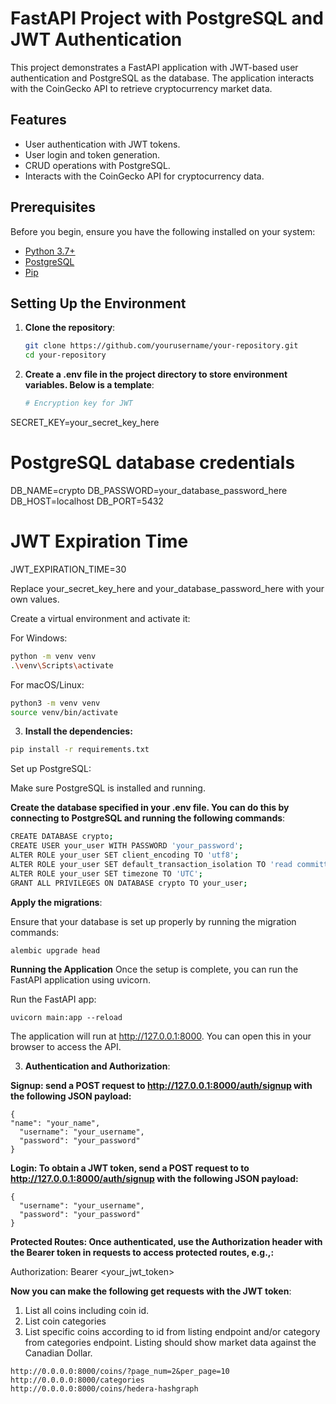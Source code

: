 # FastAPI Project with PostgreSQL and JWT Authentication

This project demonstrates a FastAPI application with JWT-based user authentication and PostgreSQL as the database. The application interacts with the CoinGecko API to retrieve cryptocurrency market data.

## Features
- User authentication with JWT tokens.
- User login and token generation.
- CRUD operations with PostgreSQL.
- Interacts with the CoinGecko API for cryptocurrency data.

## Prerequisites

Before you begin, ensure you have the following installed on your system:

- [Python 3.7+](https://www.python.org/downloads/)
- [PostgreSQL](https://www.postgresql.org/download/)
- [Pip](https://pip.pypa.io/en/stable/installation/)

## Setting Up the Environment

1. **Clone the repository**:
   ```bash
   git clone https://github.com/yourusername/your-repository.git
   cd your-repository
   
2. **Create a .env file in the project directory to store environment variables. Below is a template**:
   ```bash
   # Encryption key for JWT
 SECRET_KEY=your_secret_key_here
 
 # PostgreSQL database credentials
 DB_NAME=crypto
 DB_PASSWORD=your_database_password_here
 DB_HOST=localhost
 DB_PORT=5432
 
 # JWT Expiration Time
 JWT_EXPIRATION_TIME=30

Replace your_secret_key_here and your_database_password_here with your own values.

Create a virtual environment and activate it:

For Windows:
```bash
python -m venv venv
.\venv\Scripts\activate
```
For macOS/Linux:
```bash
python3 -m venv venv
source venv/bin/activate
```

3. **Install the dependencies:**
```bash
pip install -r requirements.txt
```

Set up PostgreSQL:

Make sure PostgreSQL is installed and running.

**Create the database specified in your .env file. You can do this by connecting to PostgreSQL and running the following commands**:

```bash
CREATE DATABASE crypto;
CREATE USER your_user WITH PASSWORD 'your_password';
ALTER ROLE your_user SET client_encoding TO 'utf8';
ALTER ROLE your_user SET default_transaction_isolation TO 'read committed';
ALTER ROLE your_user SET timezone TO 'UTC';
GRANT ALL PRIVILEGES ON DATABASE crypto TO your_user;
```

**Apply the migrations**:

Ensure that your database is set up properly by running the migration commands:
```
alembic upgrade head
```

**Running the Application**
Once the setup is complete, you can run the FastAPI application using uvicorn.

Run the FastAPI app:

```
uvicorn main:app --reload
```
The application will run at http://127.0.0.1:8000. You can open this in your browser to access the API.

3. **Authentication and Authorization**:

**Signup: send a POST request to http://127.0.0.1:8000/auth/signup with the following JSON payload:**

```
{
"name": "your_name",
  "username": "your_username",
  "password": "your_password"
}
```

**Login: To obtain a JWT token, send a POST request to to http://127.0.0.1:8000/auth/signup with the following JSON payload:**

```
{
  "username": "your_username",
  "password": "your_password"
}
```
**Protected Routes: Once authenticated, use the Authorization header with the Bearer token in requests to access protected routes, e.g.,:**

Authorization: Bearer <your_jwt_token>

**Now you can make the following get requests with the JWT token**:
1. List all coins including coin id.
2. List coin categories
3. List specific coins according to id from listing endpoint and/or category from categories
endpoint. Listing should show market data against the Canadian Dollar.

```
http://0.0.0.0:8000/coins/?page_num=2&per_page=10
http://0.0.0.0:8000/categories
http://0.0.0.0:8000/coins/hedera-hashgraph
```

